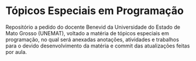 # Tópicos Especiais em Programação
Repositório a pedido do docente Benevid da Universidade do Estado de Mato Grosso (UNEMAT), voltado a matéria de tópicos especiais em programação, no qual será anexadas anotações, atividades e trabalhos para o devido desenvolvimento da matéria e commit das atualizações feitas por aula.